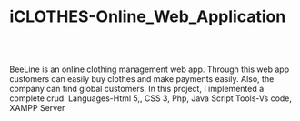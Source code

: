 # iCLOTHES-Online_Web_Application
<br>
<br>

<p>BeeLine is an online clothing management web app. Through this web app customers can easily buy clothes and make payments easily. Also, the company can find global customers. In this project, I implemented a complete crud.
Languages-Html 5,, CSS 3, Php, Java Script
Tools-Vs code, XAMPP Server</p>
